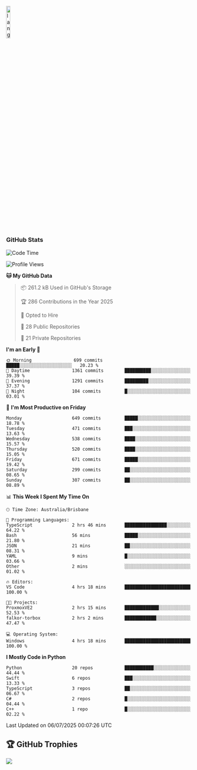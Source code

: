 <p align="left"><img width=15%" src="https://github.com/alansmathew/alansmathew/raw/master/lang.gif" alt="lang image here" /></p>

# <h3 align="left">GitHub Stats</h3>

<!--START_SECTION:waka-->
![Code Time](http://img.shields.io/badge/Code%20Time-591%20hrs%2026%20mins-blue)

![Profile Views](http://img.shields.io/badge/Profile%20Views-2-blue)

**🐱 My GitHub Data** 

> 📦 261.2 kB Used in GitHub's Storage 
 > 
> 🏆 286 Contributions in the Year 2025
 > 
> 💼 Opted to Hire
 > 
> 📜 28 Public Repositories 
 > 
> 🔑 21 Private Repositories 
 > 
**I'm an Early 🐤** 

```text
🌞 Morning                699 commits         █████░░░░░░░░░░░░░░░░░░░░   20.23 % 
🌆 Daytime                1361 commits        ██████████░░░░░░░░░░░░░░░   39.39 % 
🌃 Evening                1291 commits        █████████░░░░░░░░░░░░░░░░   37.37 % 
🌙 Night                  104 commits         █░░░░░░░░░░░░░░░░░░░░░░░░   03.01 % 
```
📅 **I'm Most Productive on Friday** 

```text
Monday                   649 commits         █████░░░░░░░░░░░░░░░░░░░░   18.78 % 
Tuesday                  471 commits         ███░░░░░░░░░░░░░░░░░░░░░░   13.63 % 
Wednesday                538 commits         ████░░░░░░░░░░░░░░░░░░░░░   15.57 % 
Thursday                 520 commits         ████░░░░░░░░░░░░░░░░░░░░░   15.05 % 
Friday                   671 commits         █████░░░░░░░░░░░░░░░░░░░░   19.42 % 
Saturday                 299 commits         ██░░░░░░░░░░░░░░░░░░░░░░░   08.65 % 
Sunday                   307 commits         ██░░░░░░░░░░░░░░░░░░░░░░░   08.89 % 
```


📊 **This Week I Spent My Time On** 

```text
🕑︎ Time Zone: Australia/Brisbane

💬 Programming Languages: 
TypeScript               2 hrs 46 mins       ████████████████░░░░░░░░░   64.22 % 
Bash                     56 mins             █████░░░░░░░░░░░░░░░░░░░░   21.80 % 
JSON                     21 mins             ██░░░░░░░░░░░░░░░░░░░░░░░   08.31 % 
YAML                     9 mins              █░░░░░░░░░░░░░░░░░░░░░░░░   03.66 % 
Other                    2 mins              ░░░░░░░░░░░░░░░░░░░░░░░░░   01.02 % 

🔥 Editors: 
VS Code                  4 hrs 18 mins       █████████████████████████   100.00 % 

🐱‍💻 Projects: 
ProxmoxVE2               2 hrs 15 mins       █████████████░░░░░░░░░░░░   52.53 % 
falkor-torbox            2 hrs 2 mins        ████████████░░░░░░░░░░░░░   47.47 % 

💻 Operating System: 
Windows                  4 hrs 18 mins       █████████████████████████   100.00 % 
```

**I Mostly Code in Python** 

```text
Python                   20 repos            ███████████░░░░░░░░░░░░░░   44.44 % 
Swift                    6 repos             ███░░░░░░░░░░░░░░░░░░░░░░   13.33 % 
TypeScript               3 repos             ██░░░░░░░░░░░░░░░░░░░░░░░   06.67 % 
C#                       2 repos             █░░░░░░░░░░░░░░░░░░░░░░░░   04.44 % 
C++                      1 repo              █░░░░░░░░░░░░░░░░░░░░░░░░   02.22 % 
```




 Last Updated on 06/07/2025 00:07:26 UTC
<!--END_SECTION:waka-->

## 🏆 GitHub Trophies

![](https://github-profile-trophy.vercel.app/?username=samh06&theme=discord&no-frame=true&no-bg=false&margin-w=4)
